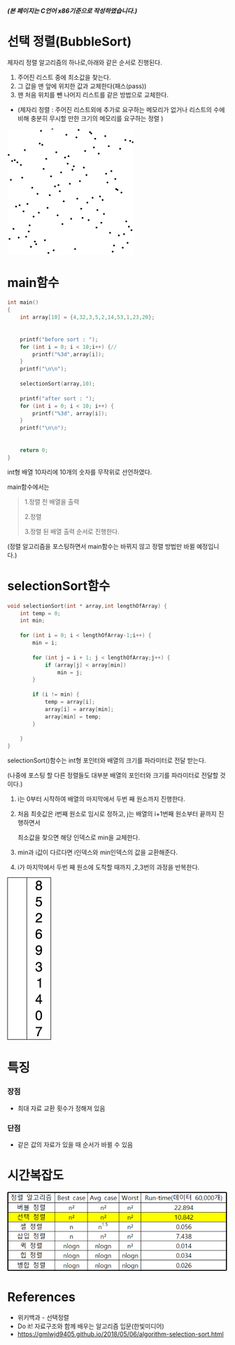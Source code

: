##### (본 페이지는 C언어 x86기준으로 작성하였습니다.)

# 선택 정렬(BubbleSort)

제자리 정렬 알고리즘의 하나로,아래와 같은 순서로 진행된다.

1. 주어진 리스트 중에 최소값을 찾는다.
2. 그 값을 맨 앞에 위치한 값과 교체한다(패스(pass))
3. 맨 처음 위치를 뺀 나머지 리스트를 같은 방법으로 교체한다.

- (제자리 정렬 : 주어진 리스트외에 추가로 요구하는 메모리가 없거나  리스트의 수에 비해 충분히 무시할 만한 크기의 메모리를 요구하는 정렬 )



![bubble_sort_animation](../images/selectionsort/Selection_sort_animation.gif)



# main함수

```c
int main()
{
	int array[10] = {4,32,3,5,2,14,53,1,23,20};

	
	printf("before sort : ");
	for (int i = 0; i < 10;i++) {//
		printf("%3d",array[i]);
	}
	printf("\n\n");

	selectionSort(array,10);

	printf("after sort : ");
	for (int i = 0; i < 10; i++) {
		printf("%3d", array[i]);
	}
	printf("\n\n");


	return 0;
}
```

int형 배열 10자리에 10개의 숫자를 무작위로 선언하였다.

main함수에서는

> 1.정렬 전 배열을 출력
>
> 2.정렬
>
> 3.정렬 된 배열 출력  순서로 진행한다.

(정렬 알고리즘을 포스팅하면서 main함수는 바뀌지 않고 정렬 방법만 바뀔 예정입니다.)

# selectionSort함수

```c
void selectionSort(int * array,int lengthOfArray) {
	int temp = 0;
	int min;

	for (int i = 0; i < lengthOfArray-1;i++) {
		min = i;

		for (int j = i + 1; j < lengthOfArray;j++) {
			if (array[j] < array[min])
				min = j;
		}

		if (i != min) {
			temp = array[i];
			array[i] = array[min];
			array[min] = temp;
		}
			
	}
}
```

selectionSort()함수는 int형 포인터와 배열의 크기를 파라미터로 전달 받는다.

(나중에 포스팅 할 다른 정렬들도 대부분 배열의 포인터와 크기를 파라미터로 전달할 것이다.)

1. i는 0부터 시작하여  배열의 마지막에서 두번 째 원소까지 진행한다.

2. 처음 최솟값은 i번째 원소로 임시로 정하고, j는 배열의 i+1번째 원소부터 끝까지 진행하면서

   최소값을 찾으면 해당 인덱스로 min을 교체한다.

3. min과 i값이 다르다면  i인덱스와 min인덱스의 값을 교환해준다.

4. i가 마지막에서 두번 째 원소에 도착할 때까지 ,2,3번의 과정을 반복한다.


![Selection-Sort-Animation](../images/selectionsort/Selection-Sort-Animation.gif)


 # 특징

### 장점

- 최대 자료 교환 횟수가 정해져 있음

### 단점

- 같은 값의 자료가 있을 때  순서가 바뀔 수 있음



# 시간복잡도

![timecomplex(bubblesort)](../images/selectionsort/timecomplex(selectionsort).PNG)



# References

- 위키백과 - 선택정렬
- Do it! 자료구조와 함께 배우는 알고리즘 입문(한빛미디어)
- https://gmlwjd9405.github.io/2018/05/06/algorithm-selection-sort.html